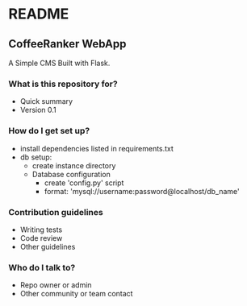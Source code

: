 # README #

## CoffeeRanker WebApp ##

A Simple CMS Built with Flask.

### What is this repository for? ###

* Quick summary
* Version 0.1

### How do I get set up? ###

* install dependencies listed in requirements.txt
* db setup:
    * create instance directory
    * Database configuration
        * create 'config.py' script
        * format: 'mysql://username:password@localhost/db_name'

### Contribution guidelines ###

* Writing tests
* Code review
* Other guidelines

### Who do I talk to? ###

* Repo owner or admin
* Other community or team contact